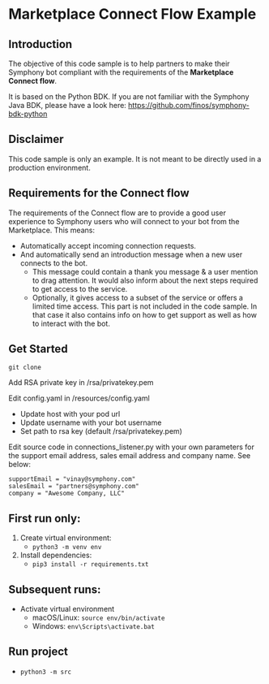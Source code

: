 # Marketplace Connect Flow Example
## Introduction
The objective of this code sample is to help partners to make their Symphony bot compliant with the requirements of the **Marketplace Connect flow**.

It is based on the Python BDK. If you are not familiar with the Symphony Java BDK, please have a look here: https://github.com/finos/symphony-bdk-python

## Disclaimer
This code sample is only an example. It is not meant to be directly used in a production environment. 

## Requirements for the Connect flow
The requirements of the Connect flow are to provide a good user experience to Symphony users who will connect to your bot from the Marketplace.
This means:
- Automatically accept incoming connection requests.
- And automatically send an introduction message when a new user connects to the bot.
  - This message could contain a thank you message & a user mention to drag attention. It would also inform about the next steps required to get access to the service.
  - Optionally, it gives access to a subset of the service or offers a limited time access. This part is not included in the code sample. In that case it also contains info on how to get support as well as how to interact with the bot.

## Get Started
```
git clone
```
Add RSA private key in /rsa/privatekey.pem

Edit config.yaml in /resources/config.yaml
- Update host with your pod url
- Update username with your bot username
- Set path to rsa key (default /rsa/privatekey.pem)

Edit source code in connections_listener.py with your own parameters for the support email address, sales email address and company name. See below:
```
supportEmail = "vinay@symphony.com"
salesEmail = "partners@symphony.com"
company = "Awesome Company, LLC"
```

## First run only:
1. Create virtual environment:
    - `python3 -m venv env`
2. Install dependencies:
    - `pip3 install -r requirements.txt`

## Subsequent runs:
- Activate virtual environment
    - macOS/Linux: `source env/bin/activate`
    - Windows: `env\Scripts\activate.bat`

## Run project
- `python3 -m src`
